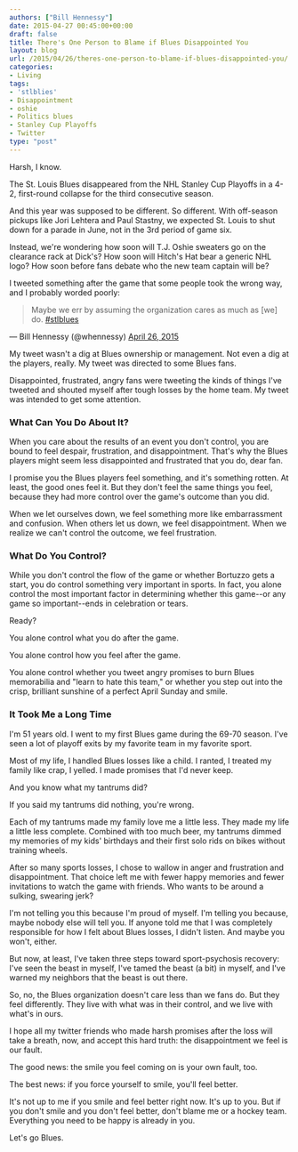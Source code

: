 ```yaml
---
authors: ["Bill Hennessy"]
date: 2015-04-27 00:45:00+00:00
draft: false
title: There's One Person to Blame if Blues Disappointed You
layout: blog
url: /2015/04/26/theres-one-person-to-blame-if-blues-disappointed-you/
categories:
- Living
tags:
- 'stlblies'
- Disappointment
- oshie
- Politics blues
- Stanley Cup Playoffs
- Twitter
type: "post"
---
```


Harsh, I know.

The St. Louis Blues disappeared from the NHL Stanley Cup Playoffs in a 4-2, first-round collapse for the third consecutive season.

And this year was supposed to be different. So different. With off-season pickups like Jori Lehtera and Paul Stastny, we expected St. Louis to shut down for a parade in June, not in the 3rd period of game six.

Instead, we're wondering how soon will T.J. Oshie sweaters go on the clearance rack at Dick's? How soon will Hitch's Hat bear a generic NHL logo? How soon before fans debate who the new team captain will be?

I tweeted something after the game that some people took the wrong way, and I probably worded poorly:



> Maybe we err by assuming the organization cares as much as [we] do. [#stlblues](https://twitter.com/hashtag/stlblues?src=hash)

— Bill Hennessy (@whennessy) [April 26, 2015](https://twitter.com/whennessy/status/592453793905803265)




My tweet wasn't a dig at Blues ownership or management. Not even a dig at the players, really. My tweet was directed to some Blues fans.

Disappointed, frustrated, angry fans were tweeting the kinds of things I've tweeted and shouted myself after tough losses by the home team. My tweet was intended to get some attention.



### What Can You Do About It?



When you care about the results of an event you don't control, you are bound to feel despair, frustration, and disappointment. That's why the Blues players might seem less disappointed and frustrated that you do, dear fan.

I promise you the Blues players feel something, and it's something rotten. At least, the good ones feel it. But they don't feel the same things you feel, because they had more control over the game's outcome than you did.

When we let ourselves down, we feel something more like embarrassment and confusion. When others let us down, we feel disappointment. When we realize we can't control the outcome, we feel frustration.



### What Do You Control?



While you don't control the flow of the game or whether Bortuzzo gets a start, you do control something very important in sports. In fact, you alone control the most important factor in determining whether this game--or any game so important--ends in celebration or tears.

Ready?

You alone control what you do after the game.

You alone control how you feel after the game.

You alone control whether you tweet angry promises to burn Blues memorabilia and "learn to hate this team," or whether you step out into the crisp, brilliant sunshine of a perfect April Sunday and smile.



### It Took Me a Long Time



I'm 51 years old. I went to my first Blues game during the 69-70 season. I've seen a lot of playoff exits by my favorite team in my favorite sport.

Most of my life, I handled Blues losses like a child. I ranted, I treated my family like crap, I yelled. I made promises that I'd never keep.

And you know what my tantrums did?

If you said my tantrums did nothing, you're wrong.

Each of my tantrums made my family love me a little less. They made my life a little less complete. Combined with too much beer, my tantrums dimmed my memories of my kids' birthdays and their first solo rids on bikes without training wheels.

After so many sports losses, I chose to wallow in anger and frustration and disappointment. That choice left me with fewer happy memories and fewer invitations to watch the game with friends. Who wants to be around a sulking, swearing jerk?

I'm not telling you this because I'm proud of myself. I'm telling you because, maybe nobody else will tell you. If anyone told me that I was completely responsible for how I felt about Blues losses, I didn't listen. And maybe you won't, either.

But now, at least, I've taken three steps toward sport-psychosis recovery: I've seen the beast in myself, I've tamed the beast (a bit) in myself, and I've warned my neighbors that the beast is out there.

So, no, the Blues organization doesn't care less than we fans do. But they feel differently. They live with what was in their control, and we live with what's in ours.

I hope all my twitter friends who made harsh promises after the loss will take a breath, now, and accept this hard truth: the disappointment we feel is our fault.

The good news: the smile you feel coming on is your own fault, too.

The best news: if you force yourself to smile, you'll feel better.

It's not up to me if you smile and feel better right now. It's up to you. But if you don't smile and you don't feel better, don't blame me or a hockey team. Everything you need to be happy is already in you.

Let's go Blues.


